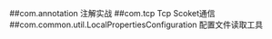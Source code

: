 ##com.annotation  注解实战
##com.tcp  Tcp Scoket通信
##com.common.util.LocalPropertiesConfiguration 配置文件读取工具
